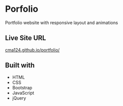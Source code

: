 # Porfolio

Portfolio website with responsive layout and animations

## Live Site URL

[cma124.github.io/portfolio/](https://cma124.github.io/portfolio/)

## Built with

-   HTML
-   CSS
-   Bootstrap
-   JavaScript
-   jQuery